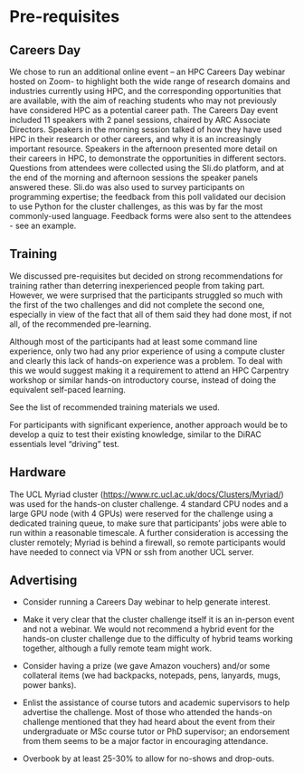 # Pre-requisites


## Careers Day


We chose to run an additional online event – an HPC Careers Day webinar hosted on Zoom- to highlight both the wide range of research domains and industries currently using HPC, and the corresponding opportunities that are available, with the aim of reaching students who may not previously have considered HPC as a potential career path. The Careers Day event included 11 speakers with 2 panel sessions, chaired by ARC Associate Directors. Speakers in the morning session talked of how they have used HPC in their research or other careers, and why it is an increasingly important resource. Speakers in the afternoon presented more detail on their careers in HPC, to demonstrate the opportunities in different sectors. Questions from attendees were collected using the Sli.do platform, and at the end of the morning and afternoon sessions the speaker panels answered these. Sli.do was also used to survey participants on programming expertise; the feedback from this poll validated our decision to use Python for the cluster challenges, as this was by far the most commonly-used language. Feedback forms were also sent to the attendees - see an example.


## Training

We discussed pre-requisites but decided on strong recommendations for training rather than deterring inexperienced people from taking part. However, we were surprised that the participants struggled so much with the first of the two challenges and did not complete the second one, especially in view of the fact that all of them said they had done most, if not all, of the recommended pre-learning. 

Although most of the participants had at least some command line experience, only two had any prior experience of using a compute cluster and clearly this lack of hands-on experience was a problem. To deal with this we would suggest making it a requirement to attend an HPC Carpentry workshop or similar hands-on introductory course, instead of doing the equivalent self-paced learning. 

See the list of recommended training materials we used.

For participants with significant experience, another approach would be to develop a quiz to test their existing knowledge, similar to the DiRAC essentials level “driving” test. 


## Hardware

The UCL Myriad cluster (https://www.rc.ucl.ac.uk/docs/Clusters/Myriad/) was used for the hands-on cluster challenge.  4 standard CPU nodes and a large GPU node (with 4 GPUs) were reserved for the challenge using a dedicated training queue, to make sure that  participants’ jobs were able to run within a reasonable timescale. A further consideration is accessing the cluster remotely; Myriad is behind a firewall, so remote participants would have needed to connect via VPN or ssh from another UCL server.


## Advertising

- Consider running a Careers Day webinar to help generate interest.

- Make it very clear that the cluster challenge itself it is an in-person event and not a webinar. We would not recommend a hybrid event for the hands-on cluster challenge due to the difficulty of hybrid teams working together, although a fully remote team might work.

- Consider having a prize (we gave Amazon vouchers) and/or some collateral items (we had backpacks, notepads, pens, lanyards, mugs, power banks).

- Enlist the assistance of course tutors and academic supervisors to help advertise the challenge. Most of those who attended the hands-on challenge mentioned that they had heard about the event from their undergraduate or MSc course tutor or PhD supervisor; an endorsement from them seems to be a major factor in encouraging attendance.

- Overbook by at least 25-30% to allow for no-shows and drop-outs.


